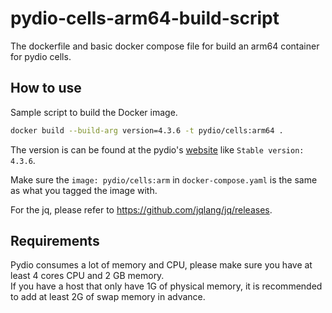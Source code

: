 # pydio-cells-arm64-build-script
The dockerfile and basic docker compose file for build an arm64 container for pydio cells.
## How to use
Sample script to build the Docker image.
```bash
docker build --build-arg version=4.3.6 -t pydio/cells:arm64 .
```
The version is can be found at the pydio's [website](https://pydio.com/en/download) like `Stable version: 4.3.6`.  

Make sure the `image: pydio/cells:arm` in `docker-compose.yaml` is the same as what you tagged the image with.  

For the jq, please refer to https://github.com/jqlang/jq/releases.

## Requirements
Pydio consumes a lot of memory and CPU, please make sure you have at least 4 cores CPU and 2 GB memory.   
If you have a host that only have 1G of physical memory, it is recommended to add at least 2G of swap memory in advance.
